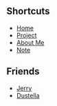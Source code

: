 ## Shortcuts
- [Home](/)
- [Project](/project)
- [About Me](/about)
- [Note](/posts/notes)
## Friends
- [Jerry](https://jerryhome.i2phides.me/)
- [Dustella](https://www.dustella.net/)

<iframe id="player" style="display: none;" frameborder="no" border="0" marginwidth="0" marginheight="0" width=100% height=110 src="//music.163.com/outchain/player?type=0&id=12875647653&auto=0&height=90"></iframe>
<script>
    var player = document.getElementById('player');
    player.style.display = 'block';
</script>